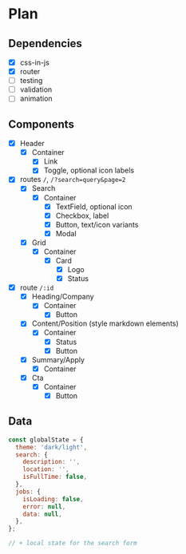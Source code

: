 # Plan

## Dependencies

- [x] css-in-js
- [x] router
- [ ] testing
- [ ] validation
- [ ] animation

## Components

- [x] Header
  - [x] Container
    - [x] Link
    - [x] Toggle, optional icon labels
- [x] routes `/`, `/?search=query&page=2`
  - [x] Search
    - [x] Container
      - [x] TextField, optional icon
      - [x] Checkbox, label
      - [x] Button, text/icon variants
      - [x] Modal
  - [x] Grid
    - [x] Container
      - [x] Card
        - [x] Logo
        - [x] Status
- [x] route `/:id`
  - [x] Heading/Company
    - [x] Container
      - [x] Button
  - [x] Content/Position (style markdown elements)
    - [x] Container
      - [x] Status
      - [x] Button
  - [x] Summary/Apply
    - [x] Container
  - [x] Cta
    - [x] Container
      - [x] Button

## Data

```js
const globalState = {
  theme: 'dark/light',
  search: {
    description: '',
    location: '',
    isFullTime: false,
  },
  jobs: {
    isLoading: false,
    error: null,
    data: null,
  },
};

// + local state for the search form
```

